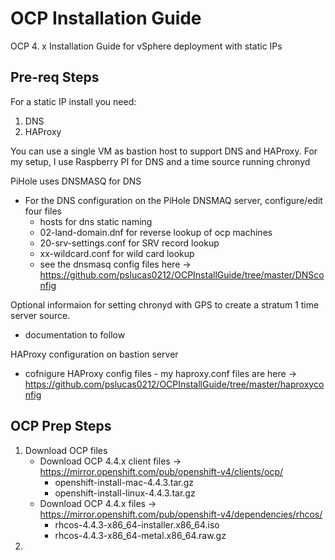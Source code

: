 # OCP Installation Guide
OCP 4. x Installation Guide for vSphere deployment with static IPs

## Pre-req Steps
For a static IP install you need:
1. DNS
2. HAProxy

You can use a single VM as bastion host to support DNS and HAProxy.  For my setup, I use Raspberry PI for DNS and a time source running chronyd

PiHole uses DNSMASQ for DNS
- For the DNS configuration on the PiHole DNSMAQ server, configure/edit four files
  - hosts for dns static naming
  - 02-land-domain.dnf for reverse lookup of ocp machines
  - 20-srv-settings.conf for SRV record lookup
  - xx-wildcard.conf for wild card lookup
  - see the dnsmasq config files here -> https://github.com/pslucas0212/OCPInstallGuide/tree/master/DNSconfig
  
Optional informaion for setting chronyd with GPS to create a stratum 1 time server source.
- documentation to follow

HAProxy configuration on bastion server
- cofnigure HAProxy config files - my haproxy.conf files are here -> https://github.com/pslucas0212/OCPInstallGuide/tree/master/haproxyconfig

## OCP Prep Steps

1. Download OCP files
    - Download OCP 4.4.x client files -> https://mirror.openshift.com/pub/openshift-v4/clients/ocp/
      - openshift-install-mac-4.4.3.tar.gz
      - openshift-install-linux-4.4.3.tar.gz
    - Download OCP 4.4.x files -> https://mirror.openshift.com/pub/openshift-v4/dependencies/rhcos/
      - rhcos-4.4.3-x86_64-installer.x86_64.iso
      - rhcos-4.4.3-x86_64-metal.x86_64.raw.gz
2. 

  
  


